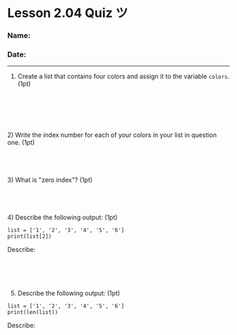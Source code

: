 # Lesson 2.04 Quiz  ツ
### Name: 
### Date:

---

1) Create a list that contains four colors and assign it to the variable ```colors```. (1pt)
<br>
<br>
<br>
<br>
<br>
2) Write the index number for each of your colors in your list in question one. (1pt)
<br>
<br>
<br>
<br>
<br>
3) What is "zero index"? (1pt)
<br>
<br>
<br>
<br>
<br>
4) Describe the following output: (1pt)
   
```
list = ['1', '2', '3', '4', '5', '6']
print(list[2])
```
Describe:
<br>
<br>
<br>
<br>
<br>

5) Describe the following output: (1pt)

```
list = ['1', '2', '3', '4', '5', '6']
print(len(list))
```
Describe:

